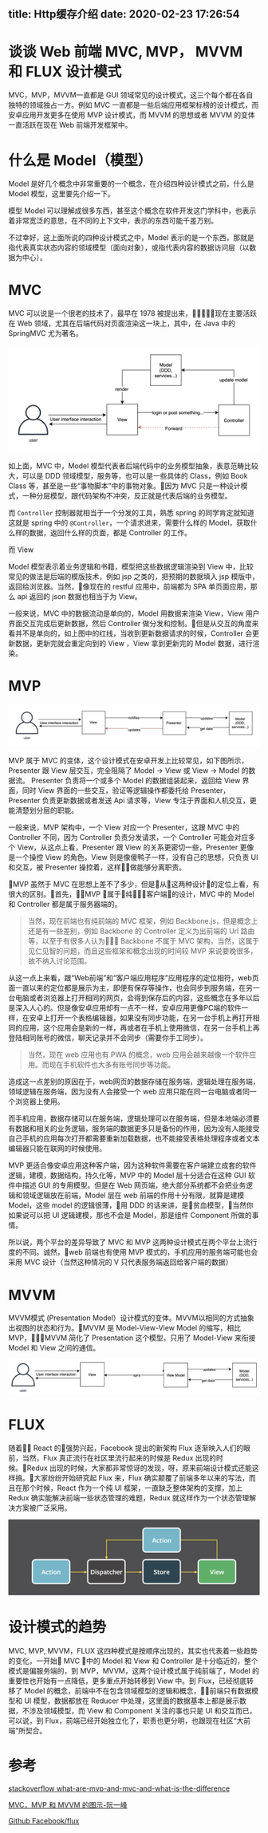 title: Http缓存介绍
date: 2020-02-23 17:26:54
---

# 谈谈 Web 前端 MVC, MVP， MVVM 和 FLUX 设计模式

MVC，MVP，MVVM一直都是 GUI 领域常见的设计模式，这三个每个都在各自独特的领域独占一方。例如 MVC 一直都是一些后端应用框架标榜的设计模式，而安卓应用开发更多在使用 MVP 设计模式，而 MVVM 的思想或者 MVVM 的变体一直活跃在现在 Web 前端开发框架中。

# 什么是 Model（模型）
Model 是好几个概念中非常重要的一个概念，在介绍四种设计模式之前，什么是 Model 模型，这里要先介绍一下。

模型 Model 可以理解成很多东西，甚至这个概念在软件开发这门学科中，也表示着非常宽泛的意思，在不同的上下文中，表示的东西可能千差万别。

不过幸好，这上面所说的四种设计模式之中，Model 表示的是一个东西，那就是指代表真实状态内容的领域模型（面向对象），或指代表内容的数据访问层（以数据为中心）。




# MVC

MVC 可以说是一个很老的技术了，最早在 1978 被提出来，现在主要活跃在 Web 领域，尤其在后端代码对页面渲染这一块上，其中，在 Java 中的 SpringMVC 尤为著名。

![mvc](./mvc-mvp-mvvm-flux-design-pattern/mvc.jpg)

如上面，MVC 中，Model 模型代表者后端代码中的业务模型抽象，表意范畴比较大，可以是 DDD 领域模型，服务等，也可以是一些具体的 Class，例如 Book Class 等，甚至是一些“事物脚本”中的事物对象。因为 MVC 只是一种设计模式，一种分层模型，跟代码架构不冲突，反正就是代表后端的业务模型。

而 `Controller` 控制器就相当于一个分发的工具，熟悉 spring 的同学肯定就知道这就是 spring 中的 `@Controller`，一个请求进来，需要什么样的 Model，获取什么样的数据，返回什么样的页面，都是 Controller 的工作。

而 View

Model 模型表示着业务逻辑和书籍，模型把这些数据逻辑渲染到 View 中，比较常见的做法是后端的模版技术，例如 jsp 之类的，把预期的数据填入 jsp 模版中，返回给浏览器。当然，像现在的 restful 应用中，前端都为 SPA 单页面应用，那么 api 返回的 json 数据也相当于为 View。

一般来说，MVC 中的数据流动是单向的，Model 用数据来渲染 View，View 用户界面交互完成后更新数据，然后 Controller 做分发和控制。但是从交互的角度来看并不是单向的，如上图中的红线，当收到更新数据请求的时候，Controller 会更新数据，更新完就会重定向到的 View ，View 拿到更新完的 Model 数据，进行渲染。


# MVP 

![mvp](./mvc-mvp-mvvm-flux-design-pattern/mvp.jpg)


MVP 属于 MVC 的变体，这个设计模式在安卓开发上比较常见，如下图所示，Presenter 跟 View 层交互，完全阻隔了 Model -> View 或 View -> Model 的数据流。 Presenter 负责将一个或多个 Model 的数据组装起来，返回给 View 界面，同时 View 界面的一些交互，验证等逻辑操作都委托给 Presenter，Presenter 负责更新数据或者发送 Api 请求等，View 专注于界面和人机交互，更能清楚划分层的职能。

一般来说，MVP 架构中，一个 View 对应一个 Presenter，这跟 MVC 中的 Controller 不同，因为 Controller 负责分发请求，一个 Controller 可能会对应多个 View，从这点上看，Presenter 跟 View 的关系更密切一些，Presenter 更像是一个操控 View 的角色，View 则是像傻鸭子一样，没有自己的思想，只负责 UI 和交互，被 Presenter 操控着，这样做能够分离职责。
 

MVP 虽然于 MVC 在思想上差不了多少，但是从这两种设计的定位上看，有很大的区别。首先，MVP 属于纯客户端的设计，MVC 中的 Model 和 Controller 都是属于服务器端的。

> 当然，现在前端也有纯前端的 MVC 框架，例如 Backbone.js，但是概念上还是有一些差别，例如 Backbone 的 Controller 定义为出前端的 Url 路由等，以至于有很多人认为 Backbone 不属于 MVC 架构，当然，这属于见仁见智的问题，而且这些框架和概念出现的时间较 MVP 来说要晚很多，故不纳入讨论范围。

从这一点上来看，跟“Web前端”和“客户端应用程序”应用程序的定位相符，web页面一直以来的定位都是展示为主，即便有保存等操作，也会同步到服务端，在另一台电脑或者浏览器上打开相同的网页，会得到保存后的内容，这些概念在多年以后是深入人心的。但是像安卓应用却有一点不一样，安卓应用更像PC端的软件一样，在安卓上打开一个表格编辑器，如果没有同步功能，在另一台手机上再打开相同的应用，这个应用会是新的一样，再或者在手机上使用微信，在另一台手机上再登陆相同账号的微信，聊天记录并不会同步（需要你手工同步）。

> 当然，现在 web 应用也有 PWA 的概念，web 应用会越来越像一个软件应用。而现在手机软件也大多有账号同步等功能。

造成这一点差别的原因在于，web网页的数据存储在服务端，逻辑处理在服务端，领域逻辑在服务端，因为没有人会接受一个 web 应用只能在同一台电脑或者同一个浏览器上使用。

而手机应用，数据存储可以在服务端，逻辑处理可以在服务端，但是本地端必须要有数据和相关的业务逻辑，服务端的数据更多只是备份的作用，因为没有人能接受自己手机的应用每次打开都需要重新加载数据，也不能接受表格处理程序或者文本编辑器只能在联网的时候使用。

MVP 更适合像安卓应用这种客户端，因为这种软件需要在客户端建立成套的软件逻辑，建模，数据结构，持久化等，MVP 中的 Model 层十分适合在这种 GUI 软件中描述 GUI 的专用模型。但是在 Web 网页端，绝大部分系统都不会把业务逻辑和领域逻辑放在前端，Model 层在 web 前端的作用十分有限，就算是建模 Model，这些 model 的逻辑很薄，用 DDD 的话来讲，是贫血模型，当然你如果说可以把 UI 逻辑建模，那也不会是 Model，那是组件 Component 所做的事情。

所以说，两个平台的差异导致了 MVC 和 MVP 这两种设计模式在两个平台上流行度的不同。诚然，web 前端也有使用 MVP 模式的，手机应用的服务端可能也会采用 MVC 设计（当然这种情况的 V 只代表服务端返回给客户端的数据）

# MVVM

MVVM模式 (Presentation Model）设计模式的变体。MVVM以相同的方式抽象出视图的状态和行为。MVVM 是 Model-View-View Model 的缩写，相比 MVP，MVVM 简化了 Presentation 这个模型，只用了 Model-View 来衔接 Model 和 View 之间的通信。

![mvp](./mvc-mvp-mvvm-flux-design-pattern/mvvm.png)


# FLUX

随着 React 的强势兴起，Facebook 提出的新架构 Flux 逐渐映入人们的眼前，当然，Flux 真正流行在社区里流行起来的时候是 Redux 出现的时候。Redux 出现的时候，大家都非常惊讶的发现，呀，原来前端设计模式还能这样搞。大家纷纷开始研究起 Flux 来，Flux 确实颠覆了前端多年以来的写法，而且在那个时候，React 作为一个纯 UI 框架，一直缺乏整体架构的支撑，加上 Redux 确实能解决前端一些状态管理的难题，Redux 就这样作为一个状态管理解决方案被广泛采用。

![mvp](./mvc-mvp-mvvm-flux-design-pattern/flux-simple-f8-diagram-with-client-action-1300w.png)


# 设计模式的趋势

MVC, MVP, MVVM，FLUX 这四种模式是按顺序出现的，其实也代表着一些趋势的变化，一开始 MVC 中的 Model 和 View 和 Controller 是十分临近的，整个模式是偏服务端的，到 MVP，MVVM，这两个设计模式属于纯前端了，Model 的重要性也开始有一点降低，更多重点开始转移到 View 中。到 Flux，已经彻底转移了 Model 的概念，前端中不在包含领域模型的逻辑和概念，前端只有数据模型和 UI 模型，数据都放在 Reducer 中处理，这里面的数据基本上都是展示数据，不涉及领域模型，而 View 和 Component 关注的事也只是 UI 和交互而已，可以说，到 Flux，前端已经开始独立化了，职责也更分明，也跟现在社区“大前端”所契合。

# 参考
[stackoverflow what-are-mvp-and-mvc-and-what-is-the-difference](https://stackoverflow.com/questions/2056/what-are-mvp-and-mvc-and-what-is-the-difference)

[MVC，MVP 和 MVVM 的图示-阮一峰](http://www.ruanyifeng.com/blog/2015/02/mvcmvp_mvvm.html)

[Github Facebook/flux](https://github.com/facebook/flux/tree/master/examples)